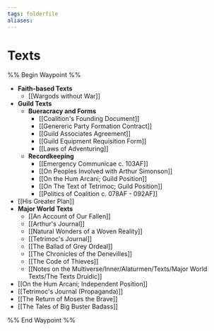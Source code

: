 ```yaml
---
tags: folderfile
aliases:
---
```


# Texts
%% Begin Waypoint %%
- **Faith-based Texts**
	- [[Wargods without War]]
- **Guild Texts**
	- **Bueracracy and Forms**
		- [[Coalition's Founding Document]]
		- [[Genereric Party Formation Contract]]
		- [[Guild Associates Agreement]]
		- [[Guild Equipment Requisition Form]]
		- [[Laws of Adventuring]]
	- **Recordkeeping**
		- [[Emergency Communicae c. 103AF]]
		- [[On Peoples Involved with Arthur Simonson]]
		- [[On the Hum Arcani; Guild Position]]
		- [[On The Text of Tetrimoc; Guild Position]]
		- [[Politics of Coalition c. 078AF - 092AF]]
- [[His Greater Plan]]
- **Major World Texts**
	- [[An Account of Our Fallen]]
	- [[Arthur's Journal]]
	- [[Natural Wonders of a Woven Reality]]
	- [[Tetrimoc's Journal]]
	- [[The Ballad of Grey Ordeal]]
	- [[The Chronicles of the Denevilles]]
	- [[The Code of Thieves]]
	- [[Notes on the Multiverse/Inner/Alaturmen/Texts/Major World Texts/The Texts Druidic]]
- [[On the Hum Arcani; Independent Position]]
- [[Tetrimoc's Journal (Propaganda)]]
- [[The Return of Moses the Brave]]
- [[The Tales of Big Buster Badass]]

%% End Waypoint %%
